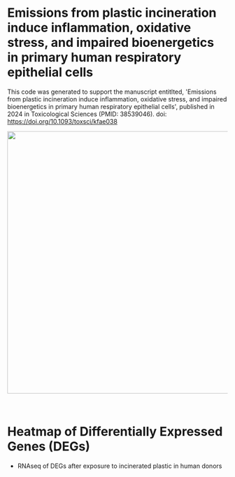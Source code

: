 # Emissions from plastic incineration induce inflammation, oxidative stress, and impaired bioenergetics in primary human respiratory epithelial cells

This code was generated to support the manuscript entitlted, 'Emissions from plastic incineration induce inflammation, oxidative stress, and impaired bioenergetics in primary human respiratory epithelial cells', published in 2024 in Toxicological Sciences (PMID: 38539046). doi: https://doi.org/10.1093/toxsci/kfae038

<p align="center">
<img src = 'https://github.com/user-attachments/assets/13ec90cb-f22f-4ead-9ffe-e3cc3cc99ad4' width = '600'>
</p>

<br>

# Heatmap of Differentially Expressed Genes (DEGs)
- RNAseq of DEGs after exposure to incinerated plastic in human donors
